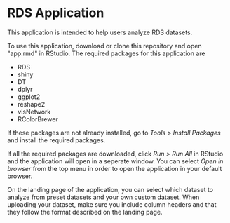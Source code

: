 # RDS Application

This application is intended to help users analyze RDS datasets. 

To use this application, download or clone this repository and open "app.rmd" in RStudio. The required packages for this application are 
* RDS
* shiny
* DT
* dplyr
* ggplot2
* reshape2
* visNetwork
* RColorBrewer

If these packages are not already installed, go to *Tools > Install Packages* and install the required packages.

If all the required packages are downloaded, click *Run > Run All* in RStudio and the application will open in a seperate window. You can select *Open in browser* from the top menu in order to open the application in your default browser.

On the landing page of the application, you can select which dataset to analyze from preset datasets and your own custom dataset. When uploading your dataset, make sure you include column headers and that they follow the format described on the landing page.
